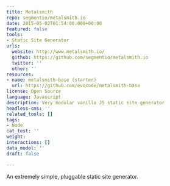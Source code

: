 ```yaml
---
title: Metalsmith
repo: segmentio/metalsmith.io
date: 2015-05-02T01:54:00.000+00:00
featured: false
tools:
- Static Site Generator
urls:
  website: http://www.metalsmith.io/
  github: https://github.com/segmentio/metalsmith.io
  twitter: ''
  other: ''
resources:
- name: metalsmith-base (starter)
  url: https://github.com/evocode/metalsmith-base
license: Open Source
language: Javascript
description: Very modular vanilla JS static site generator
headless-cms: ''
related_tools: []
tags:
- Node
cat_test: ''
weight: 
interactions: []
data_model: ''
draft: false

---
```

An extremely simple, pluggable static site generator.